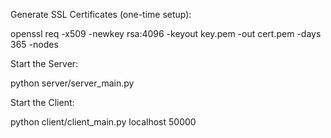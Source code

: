 Generate SSL Certificates (one-time setup):

openssl req -x509 -newkey rsa:4096 -keyout key.pem -out cert.pem -days 365 -nodes


Start the Server:

python server/server_main.py


Start the Client:

python client/client_main.py localhost 50000
